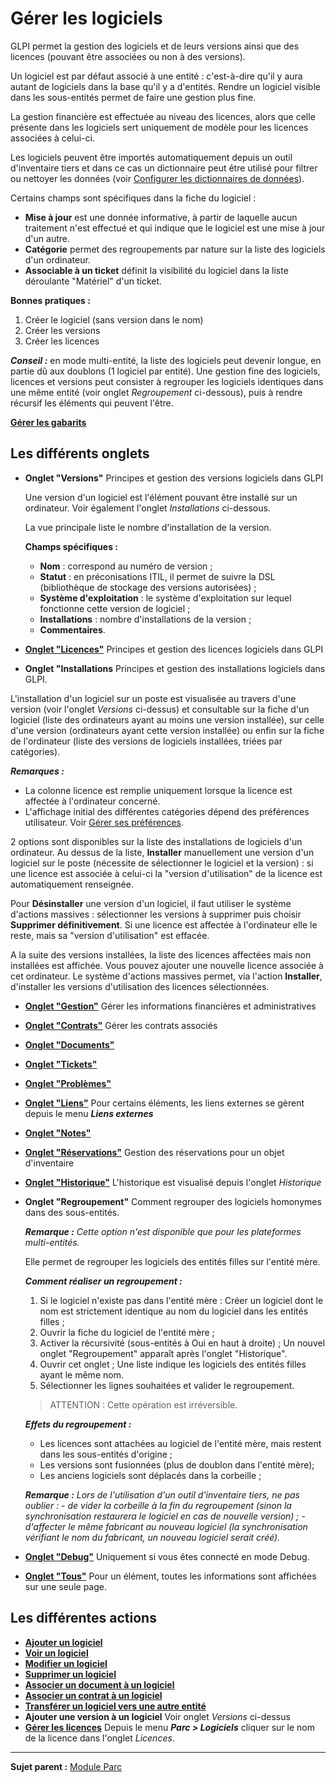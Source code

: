Gérer les logiciels
===================

GLPI permet la gestion des logiciels et de leurs versions ainsi que des licences (pouvant être associées ou non à des versions).

Un logiciel est par défaut associé à une entité : c'est-à-dire qu'il y aura autant de logiciels dans la base qu'il y a d'entités. Rendre un logiciel visible dans les sous-entités permet de faire une gestion plus fine.

La gestion financière est effectuée au niveau des licences, alors que celle présente dans les logiciels sert uniquement de modèle pour les licences associées à celui-ci.

Les logiciels peuvent être importés automatiquement depuis un outil d'inventaire tiers et dans ce cas un dictionnaire peut être utilisé pour filtrer ou nettoyer les données (voir [Configurer les dictionnaires de données](07_Module_Administration/06_Dictionnaires.md "Les dictionnaires se gèrent depuis le menu Administration > Dictionnaires")).

Certains champs sont spécifiques dans la fiche du logiciel : 
- **Mise à jour** est une donnée informative, à partir de laquelle aucun traitement n'est effectué et qui indique que le logiciel est une mise à jour d'un autre. 
- **Catégorie** permet des regroupements par nature sur la liste des logiciels d'un ordinateur. 
- **Associable à un ticket** définit la visibilité du logiciel dans la liste déroulante "Matériel" d'un ticket.

**Bonnes pratiques :**

1.  Créer le logiciel (sans version dans le nom)
2.  Créer les versions
3.  Créer les licences

***Conseil :*** en mode multi-entité, la liste des logiciels peut devenir longue, en partie dû aux doublons (1 logiciel par entité). Une gestion fine des logiciels, licences et versions peut consister à regrouper les logiciels identiques dans une même entité (voir onglet *Regroupement* ci-dessous), puis à rendre récursif les éléments qui peuvent l'être.

**[Gérer les gabarits](Les_différentes_actions/Gérer_les_gabarits.md)**

Les différents onglets
----------------------
-   **Onglet "Versions"**
    Principes et gestion des versions logiciels dans GLPI

    Une version d'un logiciel est l'élément pouvant être installé sur un ordinateur.
    Voir également l'onglet *Installations* ci-dessous.

    La vue principale liste le nombre d'installation de la version.

    **Champs spécifiques :**
    - **Nom** : correspond au numéro de version ;
    - **Statut** : en préconisations ITIL, il permet de suivre la DSL (bibliothèque de stockage des versions autorisées) ;
    - **Système d'exploitation** : le système d'exploitation sur lequel fonctionne cette version de logiciel ;
    - **Installations** : nombre d'installations de la version ;
    - **Commentaires**.


-   **[Onglet "Licences"](03_Module_Parc/04_Logiciels/Onglet_Licences.md)**
    Principes et gestion des licences logiciels dans GLPI


-   **Onglet "Installations**
   Principes et gestion des installations logiciels dans GLPI.

   L'installation d'un logiciel sur un poste est visualisée au travers d'une version (voir l'onglet *Versions* ci-dessus) et consultable sur la fiche d'un logiciel (liste des ordinateurs ayant au moins une version installée), sur celle d'une version (ordinateurs ayant cette version installée) ou enfin sur la fiche de l'ordinateur (liste des versions de logiciels installées, triées par catégories).

   ***Remarques :***
   - La colonne licence est remplie uniquement lorsque la licence est affectée à l'ordinateur concerné.
   - L'affichage initial des différentes catégories dépend des préférences utilisateur. Voir [Gérer ses préférences](01-premiers-pas/03_Utiliser_GLPI/04_Gérer_ses_préférences.md").

   2 options sont disponibles sur la liste des installations de logiciels d'un ordinateur. Au dessus de la liste, **Installer** manuellement une version d'un logiciel sur le poste (nécessite de sélectionner le logiciel et la version) : si une licence est associée à celui-ci la "version d'utilisation" de la licence est automatiquement renseignée.

   Pour **Désinstaller** une version d'un logiciel, il faut utiliser le système d'actions massives : sélectionner les versions à supprimer puis choisir **Supprimer définitivement**. Si une licence est affectée à
l'ordinateur elle le reste, mais sa "version d'utilisation" est effacée.

   A la suite des versions installées, la liste des licences affectées mais non installées est affichée. Vous pouvez ajouter une nouvelle licence associée à cet ordinateur. Le système d'actions massives permet, via l'action **Installer**, d'installer les versions d'utilisation des licences sélectionnées.

-   **[Onglet "Gestion"](Les_différents_onglets/Onglet_Gestion.md)**
    Gérer les informations financières et administratives

-   **[Onglet "Contrats"](Les_différents_onglets/Onglet_Contrats.md)**
    Gérer les contrats associés

-   **[Onglet "Documents"](Les_différents_onglets/Onglet_Documents.md)**

-   **[Onglet "Tickets"](Les_différents_onglets/Onglet_Tickets.md)**

-   **[Onglet "Problèmes"](Les_différents_onglets/Onglet_Problèmes.md)**

-  **[Onglet "Liens"](Les_différents_onglets/Onglet_Liens.md)**
     Pour certains éléments, les liens externes se gèrent depuis le menu ***Liens externes***

-   **[Onglet "Notes"](Les_différents_onglets/Onglet_Notes.md)**

-   **[Onglet "Réservations"](Les_différents_onglets/Onglet_Réservations.md)**
     Gestion des réservations pour un objet d'inventaire

-   **[Onglet "Historique"](Les_différents_onglets/Onglet_Historique.md)**
     L'historique est visualisé depuis l'onglet *Historique*

-   **Onglet "Regroupement"**
    Comment regrouper des logiciels homonymes dans des sous-entités.

    ***Remarque :** Cette option n'est disponible que pour les plateformes multi-entités.*

    Elle permet de regrouper les logiciels des entités filles sur l'entité mère.

    ***Comment réaliser un regroupement :***
    
    1.  Si le logiciel n'existe pas dans l'entité mère :
        Créer un logiciel dont le nom est strictement identique au nom du logiciel dans les entités filles ;
    2.  Ouvrir la fiche du logiciel de l'entité mère ;
    3.  Activer la récursivité (sous-entités à Oui en haut à droite) ;
    Un nouvel onglet "Regroupement" apparaît après l'onglet "Historique".
    4.  Ouvrir cet onglet ;
    Une liste indique les logiciels des entités filles ayant le même nom.
    5.  Sélectionner les lignes souhaitées et valider le regroupement.

    > ATTENTION : Cette opération est irréversible.

    ***Effets du regroupement :***
    
    -   Les licences sont attachées au logiciel de l'entité mère, mais restent dans les sous-entités d'origine ;
    -   Les versions sont fusionnées (plus de doublon dans l'entité mère);
    -   Les anciens logiciels sont déplacés dans la corbeille ;

    ***Remarque :** Lors de l'utilisation d'un outil d'inventaire tiers, ne pas oublier :*
    *-   de vider la corbeille à la fin du regroupement (sinon la synchronisation restaurera le logiciel en cas de nouvelle version) ;*
    *-   d'affecter le même fabricant au nouveau logiciel (la synchronisation vérifiant le nom du fabricant, un nouveau logiciel serait créé).*

-   **[Onglet "Debug"](Les_différents_onglets/Onglet_Debug.md)**
    Uniquement si vous êtes connecté en mode Debug.

-   **[Onglet "Tous"](Les_différents_onglets/Onglet_Tous.md)**
     Pour un élément, toutes les informations sont affichées sur une seule page.

Les différentes actions
-----------------------
-   **[Ajouter un logiciel](Les_différentes_actions/Créer_un_nouvel_objet.md)**
-   **[Voir un logiciel](Les_différentes_actions/Visualiser_un_objet.md)**
-   **[Modifier un logiciel](Les_différentes_actions/Modifier_un_objet.md)**
-   **[Supprimer un logiciel](Les_différentes_actions/Supprimer_un_objet.md)**
-   **[Associer un document à un logiciel](Les_différentes_actions/Lier_un_document_à_un_objet.md)**
-   **[Associer un contrat à un logiciel](Les_différentes_actions/Lier_un_contrat_à_un_objet.md)**
-   **[Transférer un logiciel vers une autre entité](Les_différentes_actions/Transférer_un_objet.md)**
-   **Ajouter une version à un logiciel**
    Voir onglet *Versions* ci-dessus
-   **[Gérer les licences](03_Module_Parc/04_Logiciels/Onglet_Licences.md)**
    Depuis le menu ***Parc > Logiciels*** cliquer sur le nom de la licence dans l'onglet *Licences*.

-------
**Sujet parent :** [Module Parc](03_Module_Parc/01_Module_Parc.md "Module Parc de GLPI")
